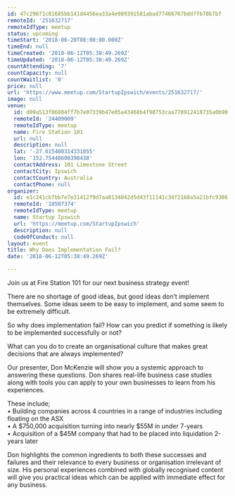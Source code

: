 ```yaml
---
id: 47c296f1c81685bb141d4456ea33a4e989391581abad77466767bddffb70b7bf
remoteId: '251632717'
remoteIdType: meetup
status: upcoming
timeStart: '2018-06-20T08:00:00.000Z'
timeEnd: null
timeCreated: '2018-06-12T05:38:49.269Z'
timeUpdated: '2018-06-12T05:38:49.269Z'
countAttending: '7'
countCapacity: null
countWaitlist: '0'
price: null
url: 'https://www.meetup.com/StartupIpswich/events/251632717/'
image: null
venue:
  id: d09a513f86804ff7b7e07339b47e05a43468b4f98753caa778912418735a0b90
  remoteId: '24409009'
  remoteIdType: meetup
  name: Fire Station 101
  url: null
  description: null
  lat: '-27.615400314331055'
  lon: '152.75448608398438'
  contactAddress: 101 Limestone Street
  contactCity: Ipswich
  contactCountry: Australia
  contactPhone: null
organizer:
  id: e1c241cb7bb7e7e31412f9d7aa8134042d5d43f11141c34f2168a5a21bfc9386
  remoteId: '18507374'
  remoteIdType: meetup
  name: Startup Ipswich
  url: 'https://meetup.com/StartupIpswich'
  description: null
  codeOfConduct: null
layout: event
title: Why Does Implementation Fail?
date: '2018-06-12T05:38:49.269Z'

---
```

<p>Join us at Fire Station 101 for our next business strategy event!</p> <p>There are no shortage of good ideas, but good ideas don’t implement themselves. Some ideas seem to be easy to implement, and some seem to be extremely difficult.</p> <p>So why does implementation fail? How can you predict if something is likely to be implemented successfully or not?</p> <p>What can you do to create an organisational culture that makes great decisions that are always implemented?</p> <p>Our presenter, Don McKenzie will show you a systemic approach to answering these questions. Don shares real-life business case studies along with tools you can apply to your own businesses to learn from his experiences.</p> <p>These include;<br/>• Building companies across 4 countries in a range of industries including floating on the ASX<br/>• A $750,000 acquisition turning into nearly $55M in under 7-years<br/>• Acquisition of a $45M company that had to be placed into liquidation 2-years later</p> <p>Don highlights the common ingredients to both these successes and failures and their relevance to every business or organisation irrelevant of size. His personal experiences combined with globally recognised content will give you practical ideas which can be applied with immediate effect for any business.</p>
